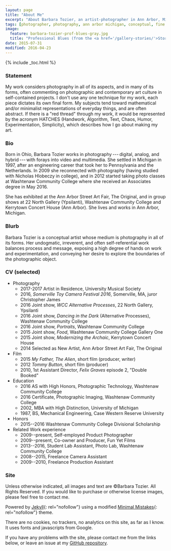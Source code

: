 ```yaml
---
layout: page
title: "About Me"
excerpt: "About Barbara Tozier, an artist-photographer in Ann Arbor, Michigan."
tags: [photographer, photography, ann arbor michigan, conceptual, fine art, abstract]
image:
  feature: barbara-tozier-prof-blues-gray.jpg
  title: "Professional Blues (from the <a href='/gallery-stories/'>Stories</a> gallery)"
date: 2015-07-31
modified: 2016-04-23
---
```


{% include _toc.html %}

### Statement

My work considers photography in all of its aspects, and in many of its forms, often commenting on photographic and contemporary art culture in self-contained projects. I don't use any one technique for my work, each piece dictates its own final form. My subjects tend toward mathematical and/or minimalist representations of everyday things, and are often abstract. If there is a "red thread" through my work, it would be represented by the acronym HATCHES (Handwork, Algorithm, Text, Chaos, Humor, Experimentation, Simplicity), which describes how I go about making my art.

### Bio

Born in Ohio, Barbara Tozier works in photography --- digital, analog, and hybrid --- with forays into video and multimedia. She settled in Michigan in 1997, after an engineering career that took her to Pennsylvania and the Netherlands. In 2009 she reconnected with photography (having studied with Nicholas Hlobeczy in college), and in 2012 started taking photo classes at Washtenaw Community College where she received an Associates degree in May 2016.

She has exhibited at the Ann Arbor Street Art Fair, The Original, and in group shows at 22 North Gallery (Ypsilanti), Washtenaw Community College and Kerrytown Concert House (Ann Arbor). She lives and works in Ann Arbor, Michigan.

### Blurb

Barbara Tozier is a conceptual artist whose medium is photography in all of its forms. Her undogmatic, irreverent, and often self-referential work balances process and message, exposing a high degree of hands on work and experimentation, and conveying her desire to explore the boundaries of the photographic object.


### CV (selected)

- Photography
    - 2017-2017 Artist in Residence, University Musical Society
    - 2016, _Somerville Toy Camera Festival 2016_, Somerville, MA, juror Christopher James
    - 2016 Joint show, _WCC Alternative Processes_, 22 North Gallery, Ypsilanti
    - 2016 Joint show, _Dancing in the Dark_ (Alternative Processes), Washtenaw Community College
    - 2016 Joint show, _Portraits_, Washtenaw Community College
    - 2015 Joint show, _Food_, Washtenaw Community College Gallery One
    - 2015 Joint show, _Modernizing the Archaic_, Kerrytown Concert House
    - 2014 Selected as New Artist, Ann Arbor Street Art Fair, The Original
- Film
    - 2015 _My Father, The Alien_, short film (producer, writer)
    - 2012 _Tommy Button_, short film (producer)
    - 2010, 1st Assistant Director, _Felix Graves_ episode 2, "Double Booked"
- Education
    - 2016 AS with High Honors, Photographic Technology, Washtenaw Community College
    - 2016 Certificate, Photographic Imaging, Washtenaw Community College
    - 2002, MBA with High Distinction, University of Michigan
    - 1987, BS, Mechanical Engineering, Case Western Reserve University
- Honors
    - 2015--2016 Washtenaw Community College Divisional Scholarship
- Related Work experience
    - 2009--present, Self-employed Product Photographer
    - 2009--present, Co-owner and Producer, Fun Yet Films
    - 2013--2016, Student Lab Assistant, Photo Lab, Washtenaw Community College
    - 2008--2015, Freelance Camera Assistant
    - 2009--2010, Freelance Production Assistant

### Site

Unless otherwise indicated, all images and text are &copy;Barbara Tozier. All Rights Reserved. If you would like to purchase or otherwise license images, please feel free to contact me.

Powered by [Jekyll](http://jekyllrb.com){: rel="nofollow"} using a modified [Minimal Mistakes](http://mademistakes.com/minimal-mistakes/){: rel="nofollow"} theme.

There are no cookies, no trackers, no analytics on this site, as far as I know. It uses fonts and javascripts from Google.

If you have any problems with the site, please contact me from the links below, or leave an issue at my [GitHub repository](https://github.com/logista/btsite2015/issues).
